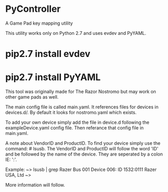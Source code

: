 # PyController
A Game Pad key mapping utility

This utility works only on Python 2.7 and uses evdev and PyYAML.
# pip2.7 install evdev
# pip2.7 install PyYAML

This tool was originally made for The Razor Nostromo but may work on other
game pads as well.

The main config file is called main.yaml. It references files for devices
in devices.d/. By default it looks for nostromo.yaml which exists.

To add your own device simply add the file in device.d following the
exampleDevice.yaml config file. Then referance that config file in
main.yaml.

A note about VendorID and ProductID. To find your device simply use the
command: # lsusb. The VendorID and ProductID will follow the word 'ID'
and be followed by the name of the device. They are seperated by a colon
IE: ':'.

Example:
~> lsusb | grep Razer
Bus 001 Device 006: ID 1532:0111 Razer USA, Ltd
~>

More information will follow.
